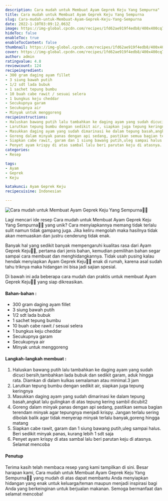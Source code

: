 ```yaml
---
description: Cara mudah untuk Membuat Ayam Geprek Keju Yang Sempurna"
title: Cara mudah untuk Membuat Ayam Geprek Keju Yang Sempurna
slug: Cara-mudah-untuk-Membuat-Ayam-Geprek-Keju-Yang-Sempurna
date: 2022-1-10T03:09:12.063Z
image: https://img-global.cpcdn.com/recipes/1fd62ae919f4edb8/400x400cq70/photo.jpg
hideToc: false
enableToc: true
enableTocContent: false
thumbnail: https://img-global.cpcdn.com/recipes/1fd62ae919f4edb8/400x400cq70/photo.jpg
cover: https://img-global.cpcdn.com/recipes/1fd62ae919f4edb8/400x400cq70/photo.jpg
author: admin
ratingvalue: 4.8
reviewcount: 124
recipeingredient:
- 300 gram daging ayam fillet
- 3 siung bawah putih
- 1/2 sdt lada bubuk
- 1 sachet tepung bumbu
- 10 buah cabe rawit / sesuai selera
- 1 bungkus keju cheddar
- Secukupnya garam
- Secukupnya air
- Minyak untuk menggoreng
recipeinstructions:
- Haluskan bawang putih lalu tambahkan ke daging ayam yang sudah dicuci bersih,tambahkan lada bubuk dan sedikit garam, aduk hingga rata. Diamkan di dalam kulkas semalaman atau minimal.3 jam
- Larutkan tepung bumbu dengan sedikit air, siapkan juga tepung keringnya
- Masukkan daging ayam yang sudah dimarinasi ke dalam tepung basah,angkat lalu gulingkan di atas tepung kering sambil dicubit2
- Goreng dalam minyak panas dengan api sedang, pastikan semua bagian terendam minyak agar tepungnya menjadi krispy. Jangan terlalu sering dibolak balik agar tidak menyerap minyak terlalu banyak,goreng hingga matang
- Siapkan cabe rawit, garam dan 1 siung bawang putih,uleg sampai halus. Beri sedikit minyak panas, kurang lebih 1 sdt saja
- Penyet ayam krispy di atas sambal lalu beri parutan keju di atasnya. Selamat mencoba
categories:
- Resep

tags:
- Ayam
- Geprek
- Keju

katakunci: Ayam Geprek Keju
recipecuisine: Indonesian

---
```


![Cara mudah untuk Membuat Ayam Geprek Keju Yang Sempurna👩‍🍳](https://img-global.cpcdn.com/recipes/1fd62ae919f4edb8/400x400cq70/photo.jpg)

Lagi mencari ide resep Cara mudah untuk Membuat Ayam Geprek Keju Yang Sempurna👩‍🍳 yang unik? Cara menyiapkannya memang tidak terlalu sulit namun tidak gampang juga. Jika keliru mengolah maka hasilnya tidak akan memuaskan dan justru cenderung tidak enak.

Banyak hal yang sedikit banyak mempengaruhi kualitas rasa dari Ayam Geprek Keju👩‍🍳, pertama dari jenis bahan, kemudian pemilihan bahan segar sampai cara membuat dan menghidangkannya. Tidak usah pusing kalau hendak menyiapkan Ayam Geprek Keju👩‍🍳 enak di rumah, karena asal sudah tahu triknya maka hidangan ini bisa jadi sajian spesial.

Di bawah ini ada beberapa cara mudah dan praktis untuk membuat Ayam Geprek Keju👩‍🍳 yang siap dikreasikan.

<!--inarticleads1-->

#### Bahan-bahan :

- 300 gram daging ayam fillet
- 3 siung bawah putih
- 1/2 sdt lada bubuk
- 1 sachet tepung bumbu
- 10 buah cabe rawit / sesuai selera
- 1 bungkus keju cheddar
- Secukupnya garam
- Secukupnya air
- Minyak untuk menggoreng

<!--inarticleads2-->

#### Langkah-langkah membuat :

1. Haluskan bawang putih lalu tambahkan ke daging ayam yang sudah dicuci bersih,tambahkan lada bubuk dan sedikit garam, aduk hingga rata. Diamkan di dalam kulkas semalaman atau minimal.3 jam
1. Larutkan tepung bumbu dengan sedikit air, siapkan juga tepung keringnya
1. Masukkan daging ayam yang sudah dimarinasi ke dalam tepung basah,angkat lalu gulingkan di atas tepung kering sambil dicubit2
1. Goreng dalam minyak panas dengan api sedang, pastikan semua bagian terendam minyak agar tepungnya menjadi krispy. Jangan terlalu sering dibolak balik agar tidak menyerap minyak terlalu banyak,goreng hingga matang
1. Siapkan cabe rawit, garam dan 1 siung bawang putih,uleg sampai halus. Beri sedikit minyak panas, kurang lebih 1 sdt saja
1. Penyet ayam krispy di atas sambal lalu beri parutan keju di atasnya. Selamat mencoba

#### Penutup

Terima kasih telah membaca resep yang kami tampilkan di sini. Besar harapan kami, Cara mudah untuk Membuat Ayam Geprek Keju Yang Sempurna👩‍🍳 yang mudah di atas dapat membantu Anda menyiapkan hidangan yang enak untuk keluarga/teman maupun menjadi inspirasi bagi Anda yang berkeinginan untuk berjualan makanan. Semoga bermanfaat dan selamat mencoba!